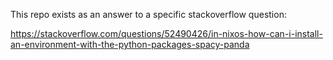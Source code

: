 This repo exists as an answer to a specific stackoverflow question:

https://stackoverflow.com/questions/52490426/in-nixos-how-can-i-install-an-environment-with-the-python-packages-spacy-panda

